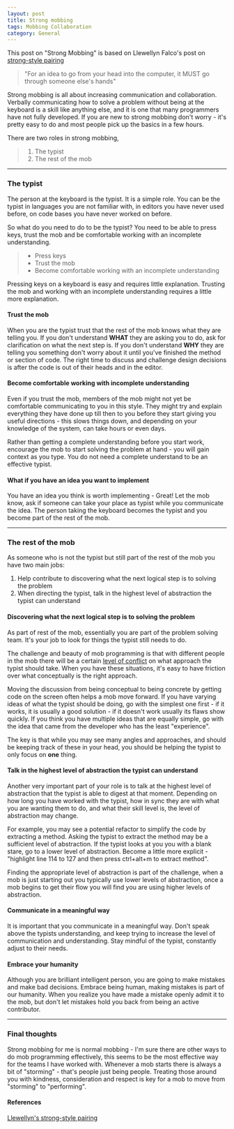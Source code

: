 ```yaml
---
layout: post
title: Strong mobbing
tags: Mobbing Collaboration
category: General 
---
```


This post on "Strong Mobbing" is based on Llewellyn Falco's post on [strong-style pairing](http://llewellynfalco.blogspot.co.nz/2014/06/llewellyns-strong-style-pairing.html)  

> "For an idea to go from your head into the computer, it MUST go through someone else's hands"

Strong mobbing is all about increasing communication and collaboration. Verbally communicating how to solve a problem without being at the keyboard is a skill like anything else, and it is one that many programmers have not fully developed. If you are new to strong mobbing don't worry - it's pretty easy to do and most people pick up the basics in a few hours.

There are two roles in strong mobbing, 

> 1. The typist
> 2. The rest of the mob 

-------------------------------------------------------------------------------------------------------------------

### The typist

The person at the keyboard is the typist. It is a simple role. You can be the typist in languages you are not familiar with, in editors you have never used before, on code bases you have never worked  on before. 

So what do you need to do to be the typist? You need to be able to press keys, trust the mob and be comfortable working with an incomplete understanding.

> - Press keys
> - Trust the mob  
> - Become comfortable working with an incomplete understanding  

Pressing keys on a keyboard is easy and requires little explanation. Trusting the mob and working with an incomplete understanding requires a little more explanation.

#### Trust the mob

When you are the typist trust that the rest of the mob knows what they are telling you. If you don't understand **WHAT** they are asking you to do, ask for clarification on what the next step is. If you don't understand **WHY** they are telling you something don't worry about it until you've finished the method or section of code. The right time to discuss and challenge design decisions is after the code is out of their heads and in the editor.

#### Become comfortable working with incomplete understanding

Even if you trust the mob, members of the mob might not yet be comfortable communicating to you in this style. They might try and explain everything they have done up till then to you before they start giving you useful directions - this slows things down, and depending on your knowledge of the system, can take hours or even days. 

Rather than getting a complete understanding before you start work, encourage the mob to start solving the problem at hand - you will gain context as you type. You do not need a complete understand to be an effective typist. 

#### What if you have an idea you want to implement

You have an idea you think is worth implementing - Great! Let the mob know, ask if someone can take your place as typist while you communicate the idea. The person taking the keyboard becomes the typist and you become part of the rest of the mob.  

-------------------------------------------------------------------------------------------------------------------

### The rest of the mob

As someone who is not the typist but still part of the rest of the mob you have two main jobs:

1) Help contribute to discovering what the next logical step is to solving the problem  
2) When directing the typist, talk in the highest level of abstraction the typist can understand

#### Discovering what the next logical step is to solving the problem

As part of rest of the mob, essentially you are part of the problem solving team. It's your job to look for things the typist still needs to do. 

The challenge and beauty of mob programming is that with different people in the mob there will be a certain [level of conflict](http://blog.markpearl.co.za/Levels-of-Conflict) on what approach the typist should take. When you have these situations, it's easy to have friction over what conceptually is the right approach. 

Moving the discussion from being conceptual to being concrete by getting code on the screen often helps a mob move forward. If you have varying ideas of what the typist should be doing, go with the simplest one first - if it works, it is usually a good solution - if it doesn't work usually its flaws show quickly. If you think you have multiple ideas that are equally simple, go with the idea that came from the developer who has the least "experience".

The key is that while you may see many angles and approaches, and should be keeping track of these in your head, you should be helping the typist to only focus on **one** thing.

#### Talk in the highest level of abstraction the typist can understand

Another very important part of your role is to talk at the highest level of abstraction that the typist is able to digest at that moment. Depending on how long you have worked with the typist, how in sync they are with what you are wanting them to do, and what their skill level is, the level of abstraction may change. 

For example, you may see a potential refactor to simplify the code by extracting a method. Asking the typist to extract the method may be a sufficient level of abstraction. If the typist looks at you you with a blank stare, go to a lower level of abstraction. Become a little more explicit - "highlight line 114 to 127 and then press ctrl+alt+m to extract method". 

Finding the appropriate level of abstraction is part of the challenge, when a mob is just starting out you typically use lower levels of abstraction, once a mob begins to get their flow you will find you are using higher levels of abstraction.

#### Communicate in a meaningful way

It is important that you communicate in a meaningful way. Don't speak above the typists understanding, and keep trying to increase the level of communication and understanding. Stay mindful of the typist, constantly adjust to their needs.

#### Embrace your humanity

Although you are brilliant intelligent person, you are going to make mistakes and make bad decisions. Embrace being human, making mistakes is part of our humanity. When you realize you have made a mistake openly admit it to the mob, but don't let mistakes hold you back from being an active contributor.

-------------------------------------------------------------------------------------------------------------------

### Final thoughts

Strong mobbing for me is normal mobbing - I'm sure there are other ways to do mob programming effectively, this seems to be the most effective way for the teams I have worked with. Whenever a mob starts there is always a bit of "storming" - that's people just being people. Treating those around you with kindness, consideration and respect is key for a mob to move from "storming" to "performing". 


#### References

[Llewellyn's strong-style pairing](http://llewellynfalco.blogspot.co.nz/2014/06/llewellyns-strong-style-pairing.html)  
